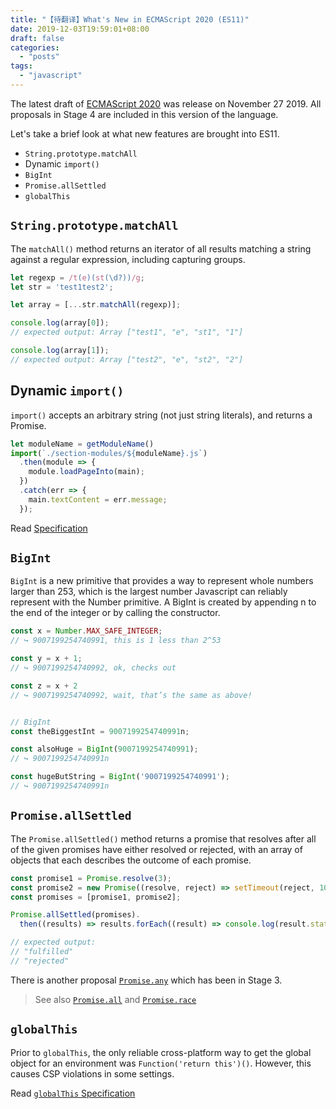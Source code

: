 ```yaml
---
title: "【待翻译】What's New in ECMAScript 2020 (ES11)"
date: 2019-12-03T19:59:01+08:00
draft: false
categories:
  - "posts"
tags:
  - "javascript"
---
```


The latest draft of [ECMAScript 2020](https://tc39.es/ecma262/) was release on November 27 2019. All proposals in Stage 4 are included in this version of the language.
<!--more-->

Let's take a brief look at what new features are brought into ES11.

- `String.prototype.matchAll`
- Dynamic `import()`
- `BigInt`
- `Promise.allSettled`
- `globalThis`

## `String.prototype.matchAll`

The `matchAll()` method returns an iterator of all results matching a string against a regular expression, including capturing groups.

```js
let regexp = /t(e)(st(\d?))/g;
let str = 'test1test2';

let array = [...str.matchAll(regexp)];

console.log(array[0]);
// expected output: Array ["test1", "e", "st1", "1"]

console.log(array[1]);
// expected output: Array ["test2", "e", "st2", "2"]
```

## Dynamic `import()`

`import()` accepts an arbitrary string (not just string literals), and returns a Promise.

```js
let moduleName = getModuleName()
import(`./section-modules/${moduleName}.js`)
  .then(module => {
    module.loadPageInto(main);
  })
  .catch(err => {
    main.textContent = err.message;
  });
```
Read [Specification](https://github.com/tc39/proposal-dynamic-import)

## `BigInt`

`BigInt` is a new primitive that provides a way to represent whole numbers larger than 253, which is the largest number Javascript can reliably represent with the Number primitive. A BigInt is created by appending n to the end of the integer or by calling the constructor.

```js
const x = Number.MAX_SAFE_INTEGER;
// ↪ 9007199254740991, this is 1 less than 2^53

const y = x + 1;
// ↪ 9007199254740992, ok, checks out

const z = x + 2
// ↪ 9007199254740992, wait, that’s the same as above!


// BigInt
const theBiggestInt = 9007199254740991n;

const alsoHuge = BigInt(9007199254740991);
// ↪ 9007199254740991n

const hugeButString = BigInt('9007199254740991');
// ↪ 9007199254740991n
```

## `Promise.allSettled`

The `Promise.allSettled()` method returns a promise that resolves after all of the given promises have either resolved or rejected, with an array of objects that each describes the outcome of each promise.

```js
const promise1 = Promise.resolve(3);
const promise2 = new Promise((resolve, reject) => setTimeout(reject, 100, 'foo'));
const promises = [promise1, promise2];

Promise.allSettled(promises).
  then((results) => results.forEach((result) => console.log(result.status)));

// expected output:
// "fulfilled"
// "rejected"
```

There is another proposal [`Promise.any`](https://github.com/tc39/proposal-promise-any) which has been in Stage 3.

> See also [`Promise.all`](https://developer.mozilla.org/en-US/docs/Web/JavaScript/Reference/Global_Objects/Promise/all) and [`Promise.race`](https://developer.mozilla.org/en-US/docs/Web/JavaScript/Reference/Global_Objects/Promise/race)


## `globalThis`

Prior to `globalThis`, the only reliable cross-platform way to get the global object for an environment was `Function('return this')()`. However, this causes CSP violations in some settings.

Read [`globalThis` Specification](https://github.com/tc39/proposal-global)
